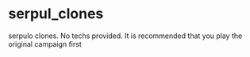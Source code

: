# serpul_clones
serpulo clones. No techs provided. It is recommended that you play the original campaign first
